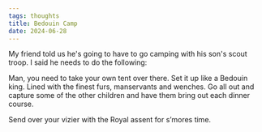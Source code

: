 ```yaml
---
tags: thoughts
title: Bedouin Camp
date: 2024-06-28
---
```


My friend told us he's going to have to go camping with his son's scout troop. I said he needs to do the following:

Man, you need to take your own tent over there. Set it up like a Bedouin king. Lined with the finest furs, manservants and wenches. Go all out and capture some of the other children and have them bring out each dinner course. 

Send over your vizier with the Royal assent for s’mores time.